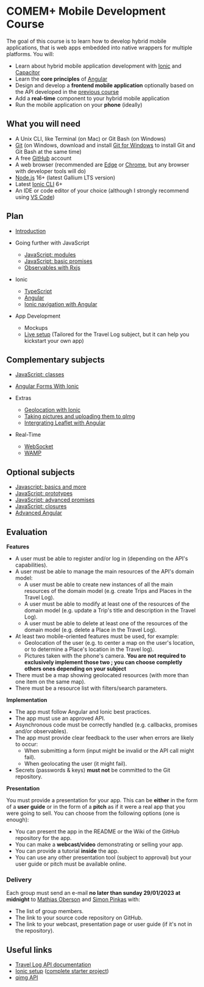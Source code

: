 # COMEM+ Mobile Development Course

The goal of this course is to learn how to develop hybrid mobile applications,
that is web apps embedded into native wrappers for multiple platforms.
You will:

- Learn about hybrid mobile application development with [Ionic][ionic] and [Capacitor][capacitor]
- Learn the **core principles** of [Angular][angular]
- Design and develop a **frontend mobile application** optionally based on the API developed in the [previous course][archioweb]
- Add a **real-time** component to your hybrid mobile application
- Run the mobile application on your **phone** (ideally)

## What you will need

- A Unix CLI, like Terminal (on Mac) or Git Bash (on Windows)
- [Git][git-downloads] (on Windows, download and install [Git for Windows][git-for-windows] to install Git and Git Bash at the same time)
- A free [GitHub][github] account
- A web browser (recommended are [Edge][edge] or [Chrome][chrome], but any browser with developer tools will do)
- [Node.js][node] 16+ (latest Gallium LTS version)
- Latest [Ionic CLI][ionic-cli] 6+
- An IDE or code editor of your choice (although I strongly recommend using [VS Code][vs-code])

## Plan

- [Introduction](./subjects/introduction)

- Going further with JavaScript

  - [JavaScript: modules](https://mediacomem.github.io/comem-devmobil/2022-2023/subjects/js-modules?home=MediaComem%2Fcomem-devmobil%23readme)
  - [JavaScript: basic promises](https://mediacomem.github.io/comem-devmobil/2022-2023/subjects/js-promises-basics?home=MediaComem%2Fcomem-devmobil%23readme)
  - [Observables with Rxjs](https://mediacomem.github.io/comem-devmobil/2022-2023/subjects/rxjs?home=MediaComem%2Fcomem-devmobil%23readme)

- Ionic

  - [TypeScript](https://mediacomem.github.io/comem-devmobil/2022-2023/subjects/ts?home=MediaComem%2Fcomem-devmobil%23readme)
  - [Angular](https://mediacomem.github.io/comem-devmobil/2022-2023/subjects/angular?home=MediaComem%2Fcomem-devmobil%23readme)
  - [Ionic navigation with Angular](https://mediacomem.github.io/comem-devmobil/2022-2023/subjects/ionic-angular?home=MediaComem%2Fcomem-devmobil%23readme)

- App Development

  - Mockups
  - [Live setup][setup-project] (Tailored for the Travel Log subject, but it can help you kickstart your own app)

## Complementary subjects

- [JavaScript: classes](https://mediacomem.github.io/comem-devmobil/2022-2023/subjects/js-classes?home=MediaComem%2Fcomem-devmobil%23readme)
- [Angular Forms With Ionic](https://mediacomem.github.io/comem-devmobil/2022-2023/subjects/angular-forms-ionic?home=MediaComem%2Fcomem-devmobil%23readme)

- Extras

  - [Geolocation with Ionic](https://capacitorjs.com/docs/apis/geolocation?home=MediaComem%2Fcomem-devmobil%23readme)
  - [Taking pictures and uploading them to qImg](https://github.com/MediaComem/comem-devmobil/blob/master/IMAGE-UPLOAD.md#image-upload?home=MediaComem%2Fcomem-devmobil%23readme)
  - [Intergrating Leaflet with Angular](https://mediacomem.github.io/comem-devmobil/2022-2023/subjects/angular-leaflet?home=MediaComem%2Fcomem-devmobil%23readme)

- Real-Time
  - [WebSocket](https://mediacomem.github.io/comem-devmobil/2022-2023/subjects/websocket?home=MediaComem%2Fcomem-devmobil%23readme)
  - [WAMP](https://mediacomem.github.io/comem-devmobil/2022-2023/subjects/wamp?home=MediaComem%2Fcomem-devmobil%23readme)

## Optional subjects

- [Javascript: basics and more](https://mediacomem.github.io/comem-devmobil/2022-2023/subjects/js?home=MediaComem%2Fcomem-devmobil%23readme)
- [JavaScript: prototypes](https://mediacomem.github.io/comem-devmobil/2022-2023/subjects/js-prototypes?home=MediaComem%2Fcomem-devmobil%23readme)
- [JavaScript: advanced promises](https://mediacomem.github.io/comem-devmobil/2022-2023/subjects/js-promises?home=MediaComem%2Fcomem-devmobil%23readme)
- [JavaScript: closures](https://mediacomem.github.io/comem-devmobil/2022-2023/subjects/js-closures?home=MediaComem%2Fcomem-devmobil%23readme)
- [Advanced Angular](https://mediacomem.github.io/comem-devmobil/2022-2023/subjects/advanced-angular?home=MediaComem%2Fcomem-devmobil%23readme)

## Evaluation

**Features**

- A user must be able to register and/or log in (depending on the API's capabilities).
- A user must be able to manage the main resources of the API's domain model:
  - A user must be able to create new instances of all the main resources of the domain model (e.g. create Trips and Places in the Travel Log).
  - A user must be able to modify at least one of the resources of the domain model (e.g. update a Trip's title and description in the Travel Log).
  - A user must be able to delete at least one of the resources of the domain model (e.g. delete a Place in the Travel Log).
- At least two mobile-oriented features must be used, for example:
  - Geolocation of the user (e.g. to center a map on the user's location, or to determine a Place's location in the Travel log).
  - Pictures taken with the phone's camera.
    **You are not required to exclusively implement those two ; you can choose completly others ones depending on your subject**
- There must be a map showing geolocated resources (with more than one item on the same map).
- There must be a resource list with filters/search parameters.

**Implementation**

- The app must follow Angular and Ionic best practices.
- The app must use an approved API.
- Asynchronous code must be correctly handled (e.g. callbacks, promises and/or observables).
- The app must provide clear feedback to the user when errors are likely to occur:
  - When submitting a form (input might be invalid or the API call might fail).
  - When geolocating the user (it might fail).
- Secrets (passwords & keys) **must not** be committed to the Git repository.

**Presentation**

You must provide a presentation for your app.
This can be **either** in the form of a **user guide** or in the form of a **pitch** as if it were a real app that you were going to sell.
You can choose from the following options (one is enough):

- You can present the app in the README or the Wiki of the GitHub repository for the app.
- You can make a **webcast/video** demonstrating or selling your app.
- You can provide a tutorial **inside** the app.
- You can use any other presentation tool (subject to approval) but your user guide or pitch must be available online.

### Delivery

Each group must send an e-mail **no later than sunday 29/01/2023 at midnight** to [Mathias Oberson](mailto:mathias@squareservices.ch) and [Simon Pinkas](mailto:simon.pinkas@heig-vd.ch) with:

- The list of group members.
- The link to your source code repository on GitHub.
- The link to your webcast, presentation page or user guide (if it's not in the repository).

## Useful links

- [Travel Log API documentation][travel-log-api]
- [Ionic setup][setup-project] ([complete starter project][starter-project])
- [qimg API][qimg]

[angular]: https://angular.io
[archioweb]: https://github.com/MediaComem/comem-archioweb
[chrome]: https://www.google.com/chrome/
[capacitor]: https://capacitorjs.com/
[edge]: https://www.microsoft.com/en-us/edge
[git-downloads]: https://git-scm.com/downloads
[git-for-windows]: https://gitforwindows.org/
[github]: https://github.com
[ionic]: http://ionicframework.com
[ionic-cli]: https://ionicframework.com/docs/cli
[ionic-getting-started]: http://ionicframework.com/getting-started/
[node]: https://nodejs.org/
[qimg]: https://mediacomem.github.io/comem-qimg/
[setup-project]: https://github.com/MediaComem/comem-travel-log-ionic-setup
[starter-project]: https://github.com/MediaComem/comem-travel-log-ionic-starter
[travel-log-api]: https://comem-travel-log-api.herokuapp.com
[vs-code]: https://code.visualstudio.com/

